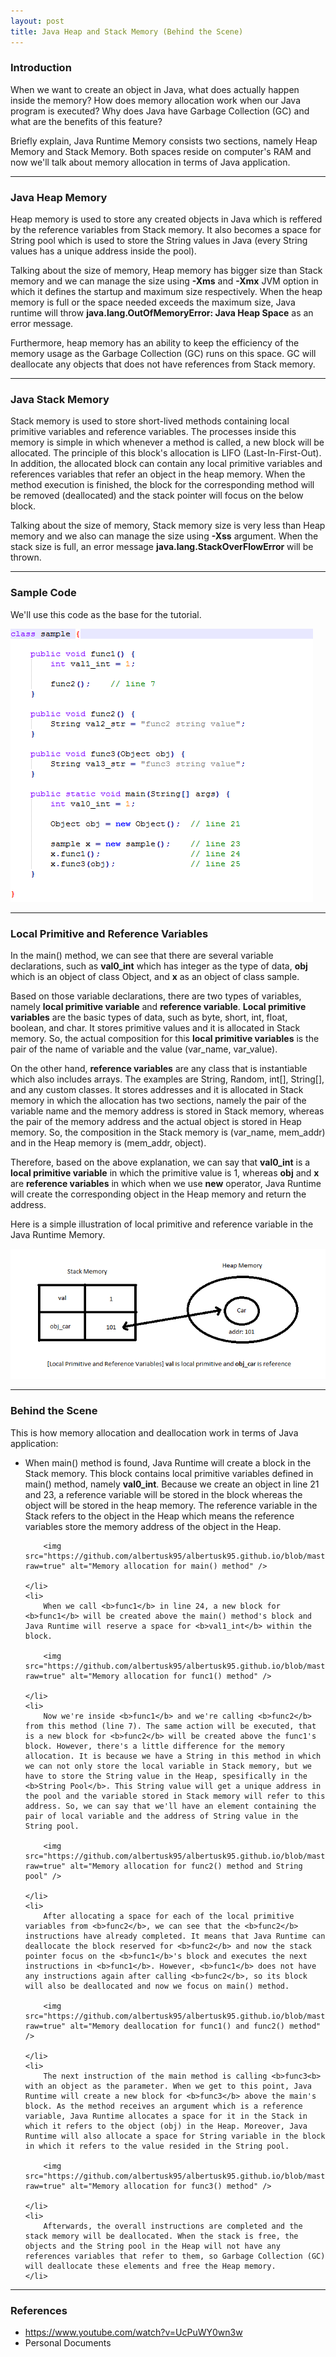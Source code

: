 ```yaml
---
layout: post
title: Java Heap and Stack Memory (Behind the Scene)
---
```


### Introduction

When we want to create an object in Java, what does actually happen inside the memory? How does memory allocation work when our Java program is executed? Why does Java have Garbage Collection (GC) and what are the benefits of this feature?

Briefly explain, Java Runtime Memory consists two sections, namely Heap Memory and Stack Memory. Both spaces reside on computer's RAM and now we'll talk about memory allocation in terms of Java application.

-----

### Java Heap Memory

Heap memory is used to store any created objects in Java which is reffered by the reference variables from Stack memory. It also becomes a space for String pool which is used to store the String values in Java (every String values has a unique address inside the pool).

Talking about the size of memory, Heap memory has bigger size than Stack memory and we can manage the size using **-Xms** and **-Xmx** JVM option in which it defines the startup and maximum size respectively. When the heap memory is full or the space needed exceeds the maximum size, Java runtime will throw **java.lang.OutOfMemoryError: Java Heap Space** as an error message.

Furthermore, heap memory has an ability to keep the efficiency of the memory usage as the Garbage Collection (GC) runs on this space. GC will deallocate any objects that does not have references from Stack memory.

-----

### Java Stack Memory

Stack memory is used to store short-lived methods containing local primitive variables and reference variables. The processes inside this memory is simple in which whenever a method is called, a new block will be allocated. The principle of this block's allocation is LIFO (Last-In-First-Out). In addition, the allocated block can contain any local primitive variables and references variables that refer an object in the heap memory. When the method execution is finished, the block for the corresponding method will be removed (deallocated) and the stack pointer will focus on the below block.

Talking about the size of memory, Stack memory size is very less than Heap memory and we also can manage the size using **-Xss** argument. When the stack size is full, an error message **java.lang.StackOverFlowError** will be thrown.

-----

### Sample Code

We'll use this code as the base for the tutorial.

<img src="https://github.com/albertusk95/albertusk95.github.io/blob/master/public/img_java/java0_6.png?raw=true" alt="Sample Code" />

-----

### Local Primitive and Reference Variables

In the main() method, we can see that there are several variable declarations, such as **val0_int** which has integer as the type of data, **obj** which is an object of class Object, and **x** as an object of class sample.

Based on those variable declarations, there are two types of variables, namely **local primitive variable** and **reference variable**. **Local primitive variables** are the basic types of data, such as byte, short, int, float, boolean, and char. It stores primitive values and it is allocated in Stack memory. So, the actual composition for this **local primitive variables** is the pair of the name of variable and the value (var_name, var_value).

On the other hand, **reference variables** are any class that is instantiable which also includes arrays. The examples are String, Random, int[], String[], and any custom classes. It stores addresses and it is allocated in Stack memory in which the allocation has two sections, namely the pair of the variable name and the memory address is stored in Stack memory, whereas the pair of the memory address and the actual object is stored in Heap memory. So, the composition in the Stack memory is (var_name, mem_addr) and in the Heap memory is (mem_addr, object).

Therefore, based on the above explanation, we can say that **val0_int** is a **local primitive variable** in which the primitive value is 1, whereas **obj** and **x** are **reference variables** in which when we use **new** operator, Java Runtime will create the corresponding object in the Heap memory and return the address.

Here is a simple illustration of local primitive and reference variable in the Java Runtime Memory.

<img src="https://github.com/albertusk95/albertusk95.github.io/blob/master/public/img_java/java0_5.png?raw=true" alt="Local Primitive and Reference Variables" />

-----

### Behind the Scene

This is how memory allocation and deallocation work in terms of Java application:

<ul>
	<li>
		When main() method is found, Java Runtime will create a block in the Stack memory. This block contains local primitive variables defined in main() method, namely <b>val0_int</b>. Because we create an object in line 21 and 23, a reference variable will be stored in the block whereas the object will be stored in the heap memory. The reference variable in the Stack refers to the object in the Heap which means the reference variables store the memory address of the object in the Heap.
		
		<img src="https://github.com/albertusk95/albertusk95.github.io/blob/master/public/img_java/java0_0.png?raw=true" alt="Memory allocation for main() method" />

	</li>
	<li>
		When we call <b>func1</b> in line 24, a new block for <b>func1</b> will be created above the main() method's block and Java Runtime will reserve a space for <b>val1_int</b> within the block.
		
		<img src="https://github.com/albertusk95/albertusk95.github.io/blob/master/public/img_java/java0_1.png?raw=true" alt="Memory allocation for func1() method" />

	</li>
	<li>
		Now we're inside <b>func1</b> and we're calling <b>func2</b> from this method (line 7). The same action will be executed, that is a new block for <b>func2</b> will be created above the func1's block. However, there's a little difference for the memory allocation. It is because we have a String in this method in which we can not only store the local variable in Stack memory, but we have to store the String value in the Heap, spesifically in the <b>String Pool</b>. This String value will get a unique address in the pool and the variable stored in Stack memory will refer to this address. So, we can say that we'll have an element containing the pair of local variable and the address of String value in the String pool.
		
		<img src="https://github.com/albertusk95/albertusk95.github.io/blob/master/public/img_java/java0_2.png?raw=true" alt="Memory allocation for func2() method and String pool" />

	</li>
	<li>
		After allocating a space for each of the local primitive variables from <b>func2</b>, we can see that the <b>func2</b> instructions have already completed. It means that Java Runtime can deallocate the block reserved for <b>func2</b> and now the stack pointer focus on the <b>func1</b>'s block and executes the next instructions in <b>func1</b>. However, <b>func1</b> does not have any instructions again after calling <b>func2</b>, so its block will also be deallocated and now we focus on main() method.
		
		<img src="https://github.com/albertusk95/albertusk95.github.io/blob/master/public/img_java/java0_3.png?raw=true" alt="Memory deallocation for func1() and func2() method" />

	</li>
	<li>
		The next instruction of the main method is calling <b>func3<b> with an object as the parameter. When we get to this point, Java Runtime will create a new block for <b>func3</b> above the main's block. As the method receives an argument which is a reference variable, Java Runtime allocates a space for it in the Stack in which it refers to the object (obj) in the Heap. Moreover, Java Runtime will also allocate a space for String variable in the block in which it refers to the value resided in the String pool.
		
		<img src="https://github.com/albertusk95/albertusk95.github.io/blob/master/public/img_java/java0_4.png?raw=true" alt="Memory allocation for func3() method" />

	</li>
	<li>
		Afterwards, the overall instructions are completed and the stack memory will be deallocated. When the stack is free, the objects and the String pool in the Heap will not have any references variables that refer to them, so Garbage Collection (GC) will deallocate these elements and free the Heap memory.
	</li>
</ul>

-----

### References

<ul>
	<li><a href="https://www.youtube.com/watch?v=UcPuWY0wn3w">https://www.youtube.com/watch?v=UcPuWY0wn3w</a></li>
	<li>Personal Documents</li>
</ul>